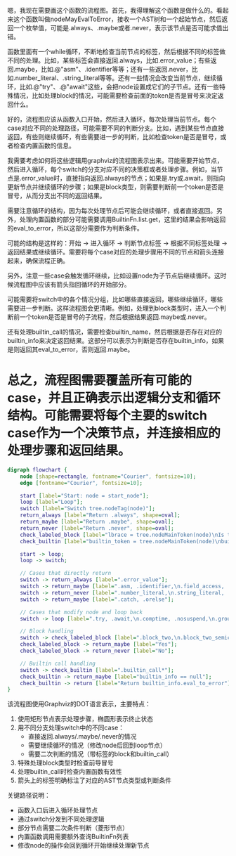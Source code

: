 嗯，我现在需要画这个函数的流程图。首先，我得理解这个函数是做什么的。看起来这个函数叫做nodeMayEvalToError，接收一个AST树和一个起始节点，然后返回一个枚举值，可能是.always、.maybe或者.never，表示该节点是否可能求值出错。

函数里面有一个while循环，不断地检查当前节点的标签，然后根据不同的标签做不同的处理。比如，某些标签会直接返回.always，比如.error_value；有些返回.maybe，比如.@"asm"、.identifier等等；还有一些返回.never，比如.number_literal、.string_literal等等。还有一些情况会改变当前节点，继续循环，比如.@"try"、.@"await"这些，会把node设置成它们的子节点。还有一些特殊情况，比如处理block的情况，可能需要检查前面的token是否是冒号来决定返回什么。

好的，流程图应该从函数入口开始，然后进入循环，每次处理当前节点。每个case对应不同的处理路径，可能需要不同的判断分支。比如，遇到某些节点直接返回，有些则继续循环，有些需要进一步的判断，比如检查token是否是冒号，或者检查内置函数的信息。

我需要考虑如何将这些逻辑用graphviz的流程图表示出来。可能需要开始节点，然后进入循环，每个switch的分支对应不同的决策框或者处理步骤。例如，当节点是.error_value时，直接指向返回.always的节点；如果是.try或.await，则指向更新节点并继续循环的步骤；如果是block类型，则需要判断前一个token是否是冒号，从而分支出不同的返回结果。

需要注意循环的结构，因为每次处理节点后可能会继续循环，或者直接返回。另外，处理内置函数的部分可能需要调用BuiltinFn.list.get，这里的结果会影响返回的eval_to_error，所以这部分需要作为判断条件。

可能的结构是这样的：开始 -> 进入循环 -> 判断节点标签 -> 根据不同标签处理 -> 返回结果或继续循环。需要将每个case对应的处理步骤用不同的节点和箭头连接起来，确保流程正确。

另外，注意一些case会触发循环继续，比如设置node为子节点后继续循环。这时候流程图中应该有箭头指回循环的开始部分。

可能需要将switch中的各个情况分组，比如哪些直接返回，哪些继续循环，哪些需要进一步判断。这样流程图会更清晰。例如，处理到block类型时，进入一个判断前一个token是否是冒号的子流程，然后根据结果返回.maybe或.never。

还有处理builtin_call的情况，需要检查builtin_name，然后根据是否存在对应的builtin_info来决定返回结果。这部分可以表示为判断是否存在builtin_info，如果是则返回其eval_to_error，否则返回.maybe。

总之，流程图需要覆盖所有可能的case，并且正确表示出逻辑分支和循环结构。可能需要将每个主要的switch case作为一个决策节点，并连接相应的处理步骤和返回结果。
================================================
```dot
digraph flowchart {
    node [shape=rectangle, fontname="Courier", fontsize=10];
    edge [fontname="Courier", fontsize=10];

    start [label="Start: node = start_node"];
    loop [label="Loop"];
    switch [label="Switch tree.nodeTag(node)"];
    return_always [label="Return .always", shape=oval];
    return_maybe [label="Return .maybe", shape=oval];
    return_never [label="Return .never", shape=oval];
    check_labeled_block [label="lbrace = tree.nodeMainToken(node)\nIs tree.tokenTag(lbrace-1) == .colon?"];
    check_builtin [label="builtin_token = tree.nodeMainToken(node)\nbuiltin_name = tokenSlice(builtin_token)\nbuiltin_info = BuiltinFn.list.get(builtin_name)"];

    start -> loop;
    loop -> switch;

    // Cases that directly return
    switch -> return_always [label=".error_value"];
    switch -> return_maybe [label=".asm, .identifier,\n.field_access, ..."];
    switch -> return_never [label=".number_literal,\n.string_literal, ..."];
    switch -> return_maybe [label=".catch, .orelse"];

    // Cases that modify node and loop back
    switch -> loop [label=".try, .await,\n.comptime, .nosuspend,\n.grouped_expression,\n.unwrap_optional"];

    // Block handling
    switch -> check_labeled_block [label=".block_two,\n.block_two_semicolon,\n.block, .block_semicolon"];
    check_labeled_block -> return_maybe [label="Yes"];
    check_labeled_block -> return_never [label="No"];

    // Builtin call handling
    switch -> check_builtin [label=".builtin_call*"];
    check_builtin -> return_maybe [label="builtin_info == null"];
    check_builtin -> return [label="Return builtin_info.eval_to_error"];
}
``` 

该流程图使用Graphviz的DOT语言表示，主要特点：

1. 使用矩形节点表示处理步骤，椭圆形表示终止状态
2. 用不同分支处理switch中的不同case：
   - 直接返回.always/.maybe/.never的情况
   - 需要继续循环的情况（修改node后回到loop节点）
   - 需要二次判断的情况（带标签的block和builtin_call）
3. 特殊处理block类型时检查前导冒号
4. 处理builtin_call时检查内置函数有效性
5. 箭头上的标签明确标注了对应的AST节点类型或判断条件

关键路径说明：
- 函数入口后进入循环处理节点
- 通过switch分发到不同处理逻辑
- 部分节点需要二次条件判断（菱形节点）
- 内置函数调用需要额外查询BuiltinFn列表
- 修改node的操作会回到循环开始继续处理新节点